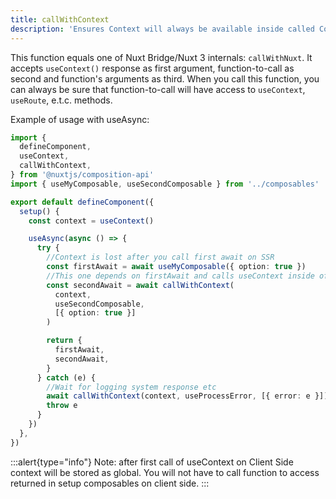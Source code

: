 ```yaml
---
title: callWithContext
description: 'Ensures Context will always be available inside called Composable'
---
```


This function equals one of Nuxt Bridge/Nuxt 3 internals: `callWithNuxt`.
It accepts `useContext()` response as first argument, function-to-call as second and function's arguments as third.
When you call this function, you can always be sure that function-to-call will have access to `useContext`, `useRoute`, e.t.c. methods.

Example of usage with useAsync:

```ts
import {
  defineComponent,
  useContext,
  callWithContext,
} from '@nuxtjs/composition-api'
import { useMyComposable, useSecondComposable } from '../composables'

export default defineComponent({
  setup() {
    const context = useContext()

    useAsync(async () => {
      try {
        //Context is lost after you call first await on SSR
        const firstAwait = await useMyComposable({ option: true })
        //This one depends on firstAwait and calls useContext inside of it
        const secondAwait = await callWithContext(
          context,
          useSecondComposable,
          [{ option: true }]
        )

        return {
          firstAwait,
          secondAwait,
        }
      } catch (e) {
        //Wait for logging system response etc
        await callWithContext(context, useProcessError, [{ error: e }])
        throw e
      }
    })
  },
})
```

:::alert{type="info"}
Note: after first call of useContext on Client Side context will be stored as global. You will not have to call function to access returned in setup composables on client side.
:::
